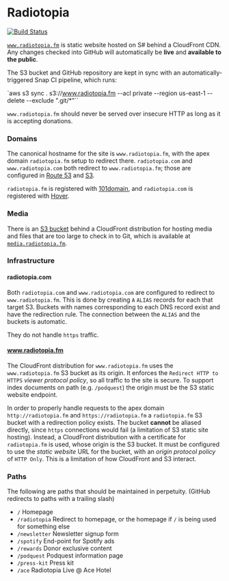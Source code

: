 # Radiotopia

[![Build Status](https://snap-ci.com/6VBopMdYAgQUlIn9B89kMD9zdhSsKkUoX91SNRvSQLM/build_image)](https://snap-ci.com/PRX/www.radiotopia.fm/branch/master)

[`www.radiotopia.fm`](https://www.radiopia.fm) is static website hosted on S# behind a CloudFront CDN. Any changes checked into GitHub will automatically be **live** and **available to the public**.

The S3 bucket and GitHub repository are kept in sync with an automatically-triggered Snap CI pipeline, which runs:

`aws s3 sync . s3://www.radiotopia.fm --acl private --region us-east-1 --delete --exclude ".git/*"``

`www.radiotopia.fm` should never be served over insecure HTTP as long as it is accepting donations.

### Domains

The canonical hostname for the site is `www.radiotopia.fm`, with the apex domain `radiotopia.fm` setup to redirect there. `radiotopia.com` and `www.radiotopia.com` both redirect to `www.radiotopia.fm`; those are configured in [Route 53](https://console.aws.amazon.com/route53/home?region=us-east-1#resource-record-sets:Z28Z0CFFSO2E98) and [S3](https://console.aws.amazon.com/s3/home?region=us-east-1&bucket=www.radiotopia.com&prefix=).

`radiotopia.fm` is registered with [101domain](https://my.101domain.com/), and `radiotopia.com` is registered with [Hover](https://www.hover.com/).

### Media

There is an [S3 bucket](https://console.aws.amazon.com/s3/home?region=us-east-1&bucket=media.radiotopia.fm&prefix=) behind a CloudFront distribution for hosting media and files that are too large to check in to Git, which is available at [`media.radiotopia.fm`](https://media.radiotopia.fm/).

### Infrastructure

#### radiotopia.com

Both `radiotopia.com` and `www.radiotopia.com` are configured to redirect to `www.radiotopia.fm`. This is done by creating `A` `ALIAS` records for each that target S3. Buckets with names corresponding to each DNS record exist and have the redirection rule. The connection between the `ALIAS` and the buckets is automatic.

They do not handle `https` traffic.

#### www.radiotopia.fm

The CloudFront distribution for `www.radiotopia.fm` uses the `www.radiotopia.fm` S3 bucket as its origin. It enforces the `Redirect HTTP to HTTPS` _viewer protocol policy_, so all traffic to the site is secure. To support index documents on path (e.g. `/podquest`) the origin must be the S3 static website endpoint.

In order to properly handle requests to the apex domain `http://radiotopia.fm` and `https://radiotopia.fm` a `radiotopia.fm` S3 bucket with a redirection policy exists. The bucket **cannot** be aliased directly, since `https` connections would fail (a limitation of S3 static site hosting). Instead, a CloudFront distribution with a certificate for `radiotopia.fm` is used, whose origin is the S3 bucket. It must be configured to use the _static website_ URL for the bucket, with an _origin protocol policy_ of `HTTP Only`. This is a limitation of how CloudFront and S3 interact.

### Paths

The following are paths that should be maintained in perpetuity. (GitHub redirects to paths with a trailing slash)

- `/` Homepage
- `/radiotopia` Redirect to homepage, or the homepage if `/` is being used for something else
- `/newsletter` Newsletter signup form
- `/spotify` End-point for Spotify ads
- `/rewards` Donor exclusive content
- `/podquest` Podquest information page
- `/press-kit` Press kit
- `/ace` Radiotopia Live @ Ace Hotel
